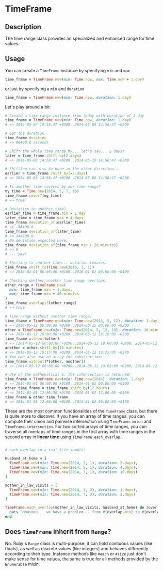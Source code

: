 # TimeFrame

## Description

The time range class provides an specialized and enhanced range for time values.

## Usage

You can create a `TimeFrame` instance by specifying `min` and `max`

```ruby
time_frame = TimeFrame.new(min: Time.now, max: Time.now + 1.day)
```

or just by specifying a `min` and `duration`

```ruby
time_frame = TimeFrame.new(min: Time.now, duration: 1.day)
```

Let's play around a bit:

```ruby
# Create a time range instance from today with duration of 1 day
time_frame = TimeFrame.new(min: Time.now, duration: 1.day)
# => 2014-05-07 14:58:47 +0200..2014-05-08 14:58:47 +0200

# Get the duration
time_frame.duration
# => 86400.0 seconds

# Shift the whole time range by... let's say... 2 days!
later = time_frame.shift_by(2.days)
# => 2014-05-09 14:58:47 +0200..2014-05-10 14:58:47 +0200

# Shifting can also be done in the other direction...
earlier = time_frame.shift_by(-2.days)
# => 2014-05-05 14:58:47 +0200..2014-05-06 14:58:47 +0200

# Is another time covered by our time range?
my_time = Time.new(2014, 5, 7, 16)
time_frame.cover?(my_time)
# => true

# Deviation to another time?
earlier_time = time_frame.min - 1.day
later_time = time_frame.max + 4.days
time_frame.deviation_of(earlier_time)
# => -86400.0
time_frame.deviation_of(later_time)
# => 345600.0
# No deviation expected here:
time_frame.deviation_of(time_frame.min + 20.minutes)
# => 0
# ... yay!

# Shifting to another time... duration remains:
time_frame.shift_to(Time.new(2016, 1, 1))
# => 2016-01-01 00:00:00 +0100..2016-01-02 00:00:00 +0100

# Checking whether another time range overlaps:
other_range = TimeFrame.new(
  min: time_frame.min - 3.days,
  max: time_frame.min + 40.minutes
)
time_frame.overlaps?(other_range)
# => true

# Time range without another time range:
time_frame = TimeFrame.new(min: Time.new(2014, 5, 12), duration: 1.day)
# => 2014-05-12 00:00:00 +0200..2014-05-13 00:00:00 +0200
other = TimeFrame.new(min: Time.new(2014, 5, 12, 19), duration: 10.minutes)
# => 2014-05-12 19:00:00 +0200..2014-05-12 19:10:00 +0200
time_frame.without(other)
# => [2014-05-12 00:00:00 +0200..2014-05-12 19:00:00 +0200, 2014-05-12 19:10:00 +0200..2014-05-13 00:00:00 +0200]
another = other.shift_by(15.minutes)
# => 2014-05-12 19:15:00 +0200..2014-05-12 19:25:00 +0200
# You can also use an array for substraction:
time_frame.without(*[other, another])
# => [2014-05-12 00:00:00 +0200..2014-05-12 19:00:00 +0200, 2014-05-12 19:10:00 +0200..2014-05-12 19:15:00 +0200, 2014-05-12 19:25:00 +0200..2014-05-13 00:00:00 +0200]

# Use of the mathematical &. The intersection is returned:
time_frame = TimeFrame.new(min: Time.new(2014), duration: 1.day)
# => 2014-01-01 00:00:00 +0100..2014-01-02 00:00:00 +0100
other_time_frame = time_frame.shift_by(12.hours)
# => 2014-01-01 12:00:00 +0100..2014-01-02 12:00:00 +0100
time_frame & other_time_frame
# => 2014-01-01 12:00:00 +0100..2014-01-02 00:00:00 +0100

```

These are the most common functionalities of the `TimeFrame` class, but there is quite more to discover. If you have an array of time ranges, you can compute their union and pairwise intersection using `TimeFrame.union` and `TimeFrame.intersection`. For two sorted arrays of time ranges, you can traverse all overlaps of time ranges in the first array with time ranges in the second array in **linear time** using `TimeFrame.each_overlap`.

```ruby

# each_overlap in a real life sample:

husband_at_home = [
  TimeFrame.new(min: Time.new(2014, 2, 1), duration: 2.days),
  TimeFrame.new(min: Time.new(2014, 5, 1), duration: 4.days),
  TimeFrame.new(min: Time.new(2014, 7, 1), duration: 10.days)
]

mother_in_law_visits = [
  TimeFrame.new(min: Time.new(2014, 2, 2), duration: 1.days),
  TimeFrame.new(min: Time.new(2014, 7, 3), duration: 2.days)
]

TimeFrame.each_overlap(mother_in_law_visits, husband_at_home) do |overlap|
  puts "Houston... we have a problem... from #{overlap.min} to #{overlap.max}"
end

```

## Does `TimeFrame` inherit from `Range`?
No. Ruby's `Range` class is multi-purpose, it can hold contiuous values (like floats), as well as discrete values (like integers) and behaves differently according to their type. Instance methods like `#each` or `#size` just don't make sense for time values, the same is true for all methods provided by the `Enumerable` mixin.
